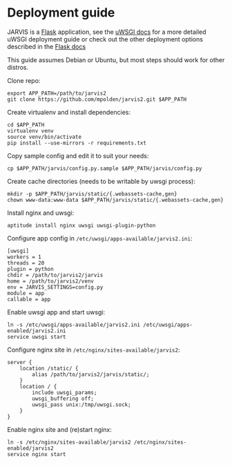 Deployment guide
================
JARVIS is a [Flask](http://flask.pocoo.org) application, see the
[uWSGI docs](http://uwsgi-docs.readthedocs.org/en/latest/WSGIquickstart.html)
for a more detailed uWSGI deployment guide or check out the other deployment
options described in the [Flask docs](http://flask.pocoo.org/docs/deploying)

This guide assumes Debian or Ubuntu, but most steps should work for other
distros.

Clone repo:

    export APP_PATH=/path/to/jarvis2
    git clone https://github.com/mpolden/jarvis2.git $APP_PATH

Create virtualenv and install dependencies:

    cd $APP_PATH
    virtualenv venv
    source venv/bin/activate
    pip install --use-mirrors -r requirements.txt

Copy sample config and edit it to suit your needs:

    cp $APP_PATH/jarvis/config.py.sample $APP_PATH/jarvis/config.py

Create cache directories (needs to be writable by uwsgi process):

    mkdir -p $APP_PATH/jarvis/static/{.webassets-cache,gen}
    chown www-data:www-data $APP_PATH/jarvis/static/{.webassets-cache,gen}

Install nginx and uwsgi:

    aptitude install nginx uwsgi uwsgi-plugin-python

Configure app config in `/etc/uwsgi/apps-available/jarvis2.ini`:

    [uwsgi]
    workers = 1
    threads = 20
    plugin = python
    chdir = /path/to/jarvis2/jarvis
    home = /path/to/jarvis2/venv
    env = JARVIS_SETTINGS=config.py
    module = app
    callable = app

Enable uwsgi app and start uwsgi:

    ln -s /etc/uwsgi/apps-available/jarvis2.ini /etc/uwsgi/apps-enabled/jarvis2.ini
    service uwsgi start

Configure nginx site in `/etc/nginx/sites-available/jarvis2`:

    server {
        location /static/ {
            alias /path/to/jarvis2/jarvis/static/;
        }
        location / {
            include uwsgi_params;
            uwsgi_buffering off;
            uwsgi_pass unix:/tmp/uwsgi.sock;
        }
    }

Enable nginx site and (re)start nginx:

    ln -s /etc/nginx/sites-available/jarvis2 /etc/nginx/sites-enabled/jarvis2
    service nginx start

